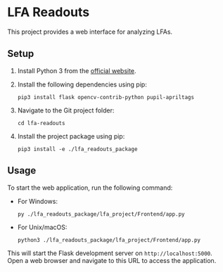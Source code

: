 # LFA Readouts

This project provides a web interface for analyzing LFAs.

## Setup

1. Install Python 3 from the [official website](https://www.python.org/downloads/).
2. Install the following dependencies using pip:

   ```
   pip3 install flask opencv-contrib-python pupil-apriltags
   ```

3. Navigate to the Git project folder:

   ```
   cd lfa-readouts
   ```

4. Install the project package using pip:

   ```
   pip3 install -e ./lfa_readouts_package
   ```

## Usage

To start the web application, run the following command:

- For Windows:

  ```
  py ./lfa_readouts_package/lfa_project/Frontend/app.py
  ```

- For Unix/macOS:

  ```
  python3 ./lfa_readouts_package/lfa_project/Frontend/app.py
  ```

This will start the Flask development server on `http://localhost:5000`. Open a web browser and navigate to this URL to access the application.
